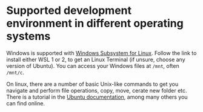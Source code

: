 # Supported development environment in different operating systems

Windows is supported with [Windows Subsystem for Linux](https://docs.microsoft.com/en-us/windows/wsl/install-win10). Follow the link to install either WSL 1 or 2, to get an Linux Terminal (if unsure, choose any version of Ubuntu). You can access your Windows files at `/mnt`, often `/mnt/c`.

On linux, there are a number of basic Unix-like commands to get you navigate and perform file operations, copy, move, cerate new folder etc. There is a tutorial in the [Ubuntu documentation](https://ubuntu.com/tutorials/command-line-for-beginners#1-overview), among many others you can find online. 